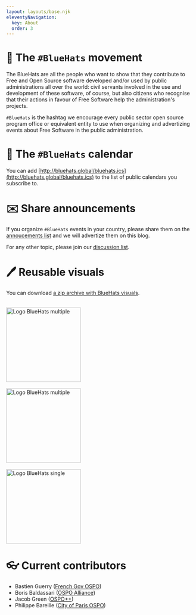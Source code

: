 ```yaml
---
layout: layouts/base.njk
eleventyNavigation:
  key: About
  order: 3
---
```


# 🧢 The `#BlueHats` movement

The BlueHats are all the people who want to show that they contribute to Free and Open Source software developed and/or used by public administrations all over the world: civil servants involved in the use and development of these software, of course, but also citizens who recognise that their actions in favour of Free Software help the administration's projects.

`#BlueHats` is the hashtag we encourage every public sector open source program office or equivalent entity to use when organizing and advertizing events about Free Software in the public administration.

# 📅 The `#BlueHats` calendar

You can add [http://bluehats.global/bluehats.ics](http://bluehats.global/bluehats.ics) to the list of public calendars you subscribe to.

# ✉️ Share announcements

If you organize `#BlueHats` events in your country, please share them on the [annoucements list](https://lists.sr.ht/~bluehats/announce) and we will advertize them on this blog.

For any other topic, please join our [discussion list](https://lists.sr.ht/~bluehats/discuss).

# 🖊️ Reusable visuals

You can download [a zip archive with BlueHats visuals](/doc/bluehats-visuals-2023-10-20.zip).

<br/>
<img alt="Logo BlueHats multiple" width="200px" src="/img/bluehats-logo.png"/>
<br/>
<br/>
<img alt="Logo BlueHats multiple" width="200px" src="/img/bluehats-logo-single.png"/>
<br/>
<br/>
<img alt="Logo BlueHats single" width="200px" src="/img/bluehats-logo-single-outline-gradient.png"/>

# 👓 Current contributors

- Bastien Guerry ([French Gov OSPO](https://code.gouv.fr))
- Boris Baldassari ([OSPO Alliance](https://ospo-alliance.org/))
- Jacob Green ([OSPO++](https://ospoplusplus.org))
- Philippe Bareille ([City of Paris OSPO](https://opensource.paris.fr))
